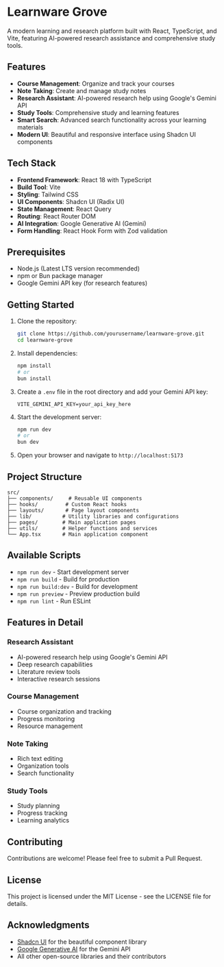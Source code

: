 # Learnware Grove

A modern learning and research platform built with React, TypeScript, and Vite, featuring AI-powered research assistance and comprehensive study tools.

## Features

- **Course Management**: Organize and track your courses
- **Note Taking**: Create and manage study notes
- **Research Assistant**: AI-powered research help using Google's Gemini API
- **Study Tools**: Comprehensive study and learning features
- **Smart Search**: Advanced search functionality across your learning materials
- **Modern UI**: Beautiful and responsive interface using Shadcn UI components

## Tech Stack

- **Frontend Framework**: React 18 with TypeScript
- **Build Tool**: Vite
- **Styling**: Tailwind CSS
- **UI Components**: Shadcn UI (Radix UI)
- **State Management**: React Query
- **Routing**: React Router DOM
- **AI Integration**: Google Generative AI (Gemini)
- **Form Handling**: React Hook Form with Zod validation

## Prerequisites

- Node.js (Latest LTS version recommended)
- npm or Bun package manager
- Google Gemini API key (for research features)

## Getting Started

1. Clone the repository:
   ```bash
   git clone https://github.com/yourusername/learnware-grove.git
   cd learnware-grove
   ```

2. Install dependencies:
   ```bash
   npm install
   # or
   bun install
   ```

3. Create a `.env` file in the root directory and add your Gemini API key:
   ```env
   VITE_GEMINI_API_KEY=your_api_key_here
   ```

4. Start the development server:
   ```bash
   npm run dev
   # or
   bun dev
   ```

5. Open your browser and navigate to `http://localhost:5173`

## Project Structure

```
src/
├── components/     # Reusable UI components
├── hooks/         # Custom React hooks
├── layouts/       # Page layout components
├── lib/          # Utility libraries and configurations
├── pages/        # Main application pages
├── utils/        # Helper functions and services
└── App.tsx       # Main application component
```

## Available Scripts

- `npm run dev` - Start development server
- `npm run build` - Build for production
- `npm run build:dev` - Build for development
- `npm run preview` - Preview production build
- `npm run lint` - Run ESLint

## Features in Detail

### Research Assistant
- AI-powered research help using Google's Gemini API
- Deep research capabilities
- Literature review tools
- Interactive research sessions

### Course Management
- Course organization and tracking
- Progress monitoring
- Resource management

### Note Taking
- Rich text editing
- Organization tools
- Search functionality

### Study Tools
- Study planning
- Progress tracking
- Learning analytics

## Contributing

Contributions are welcome! Please feel free to submit a Pull Request.

## License

This project is licensed under the MIT License - see the LICENSE file for details.

## Acknowledgments

- [Shadcn UI](https://ui.shadcn.com/) for the beautiful component library
- [Google Generative AI](https://ai.google.dev/) for the Gemini API
- All other open-source libraries and their contributors
